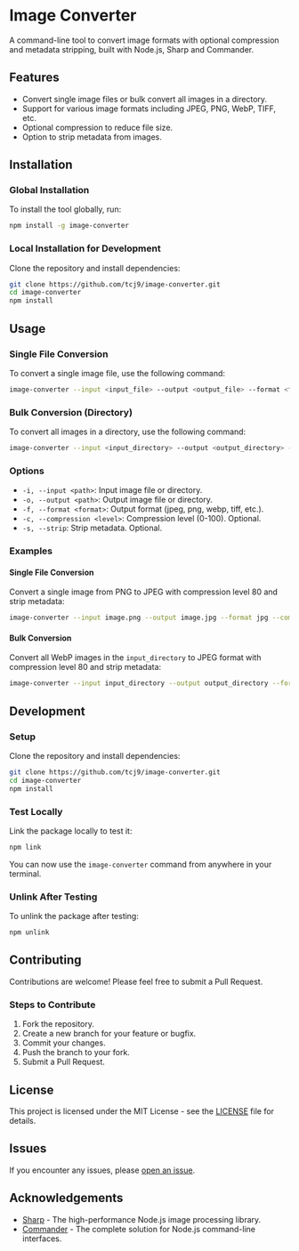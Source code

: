 # Image Converter

A command-line tool to convert image formats with optional compression and metadata stripping, built with Node.js, Sharp and Commander.

## Features

- Convert single image files or bulk convert all images in a directory.
- Support for various image formats including JPEG, PNG, WebP, TIFF, etc.
- Optional compression to reduce file size.
- Option to strip metadata from images.

## Installation

### Global Installation

To install the tool globally, run:

```bash
npm install -g image-converter
```

### Local Installation for Development

Clone the repository and install dependencies:

```bash
git clone https://github.com/tcj9/image-converter.git
cd image-converter
npm install
```

## Usage

### Single File Conversion

To convert a single image file, use the following command:

```bash
image-converter --input <input_file> --output <output_file> --format <format> [--compression <level>] [--strip]
```

### Bulk Conversion (Directory)

To convert all images in a directory, use the following command:

```bash
image-converter --input <input_directory> --output <output_directory> --format <format> [--compression <level>] [--strip]
```

### Options

- `-i, --input <path>`: Input image file or directory.
- `-o, --output <path>`: Output image file or directory.
- `-f, --format <format>`: Output format (jpeg, png, webp, tiff, etc.).
- `-c, --compression <level>`: Compression level (0-100). Optional.
- `-s, --strip`: Strip metadata. Optional.

### Examples

#### Single File Conversion

Convert a single image from PNG to JPEG with compression level 80 and strip metadata:

```bash
image-converter --input image.png --output image.jpg --format jpg --compression 80 --strip
```

#### Bulk Conversion

Convert all WebP images in the `input_directory` to JPEG format with compression level 80 and strip metadata:

```bash
image-converter --input input_directory --output output_directory --format jpg --compression 80 --strip
```

## Development

### Setup

Clone the repository and install dependencies:

```bash
git clone https://github.com/tcj9/image-converter.git
cd image-converter
npm install
```

### Test Locally

Link the package locally to test it:

```bash
npm link
```

You can now use the `image-converter` command from anywhere in your terminal.

### Unlink After Testing

To unlink the package after testing:

```bash
npm unlink
```

## Contributing

Contributions are welcome! Please feel free to submit a Pull Request.

### Steps to Contribute

1. Fork the repository.
2. Create a new branch for your feature or bugfix.
3. Commit your changes.
4. Push the branch to your fork.
5. Submit a Pull Request.

## License

This project is licensed under the MIT License - see the [LICENSE](LICENSE) file for details.

## Issues

If you encounter any issues, please [open an issue](https://github.com/tcj9/image-converter/issues).

## Acknowledgements

- [Sharp](https://github.com/lovell/sharp) - The high-performance Node.js image processing library.
- [Commander](https://github.com/tj/commander.js) - The complete solution for Node.js command-line interfaces.
